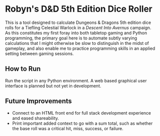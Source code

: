 # Robyn's D&D 5th Edition Dice Roller
This is a tool designed to calculate Dungeons & Dragons 5th edition dice rolls for a Tiefling Celestial Warlock in a *Descent Into Avernus* campaign.  
As this constitutes my first foray into both tabletop gaming and Python programming, the primary goal here is to automate subtly varying calculations that I might otherwise be slow to distinguish in the midst of gameplay, and also enable me to practice programming skills in an applied setting between gaming sessions.

## How to Run
Run the script in any Python environment. A web based graphical user interface is planned but not yet in development.

## Future Improvements
- Connect to an HTML front end for full stack development experience and eased shareability.
- Print important added context to go with a sum total, such as whether the base roll was a critical hit, miss, success, or failure. 